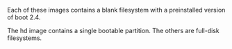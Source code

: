 Each of these images contains a blank filesystem with a preinstalled version
of boot 2.4.

The hd image contains a single bootable partition. The others are full-disk
filesystems.
